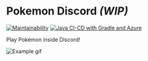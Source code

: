 # Pokemon Discord *(WIP)*

[![Maintainability](https://api.codeclimate.com/v1/badges/cee66162b94e751f84de/maintainability)](https://codeclimate.com/github/Feavy/pokemon-discord-poc/maintainability)
[![Java CI-CD with Gradle and Azure](https://github.com/Feavy/pokemon-discord-poc/actions/workflows/gradle.yml/badge.svg)](https://github.com/Feavy/pokemon-discord-poc/actions/workflows/gradle.yml)

Play Pokémon inside Discord!

![Example gif](https://s3.gifyu.com/images/pokemon76114b4e60c4ae27.gif)
